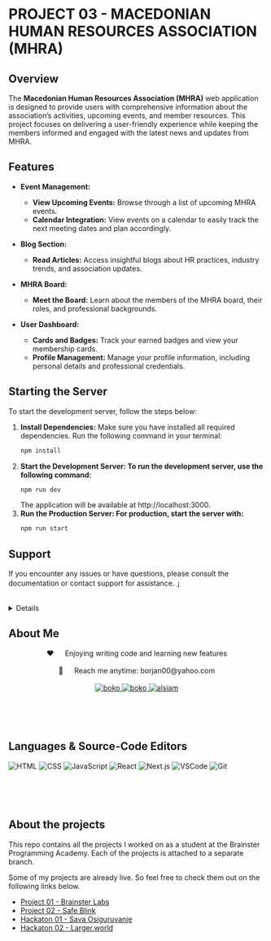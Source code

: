 # PROJECT 03 - MACEDONIAN HUMAN RESOURCES ASSOCIATION (MHRA)

## Overview

The **Macedonian Human Resources Association (MHRA)** web application is designed to provide users with comprehensive information about the association’s activities, upcoming events, and member resources. This project focuses on delivering a user-friendly experience while keeping the members informed and engaged with the latest news and updates from MHRA.

## Features

- **Event Management:**
  - **View Upcoming Events:** Browse through a list of upcoming MHRA events.
  - **Calendar Integration:** View events on a calendar to easily track the next meeting dates and plan accordingly.
- **Blog Section:**

  - **Read Articles:** Access insightful blogs about HR practices, industry trends, and association updates.

- **MHRA Board:**

  - **Meet the Board:** Learn about the members of the MHRA board, their roles, and professional backgrounds.

- **User Dashboard:**
  - **Cards and Badges:** Track your earned badges and view your membership cards.
  - **Profile Management:** Manage your profile information, including personal details and professional credentials.

## Starting the Server

To start the development server, follow the steps below:

1. **Install Dependencies:**
   Make sure you have installed all required dependencies. Run the following command in your terminal:
   ```bash
   npm install
   ```
2. **Start the Development Server: To run the development server, use the following command:**
   ```bash
   npm run dev
   ```
   The application will be available at http://localhost:3000.
3. **Run the Production Server: For production, start the server with:**
   ```bash
   npm run start
   ```

## Support

If you encounter any issues or have questions, please consult the documentation or contact support for assistance.
」
<br>
<br>
</samp>

</p>

<details>  
  <ol>
    <li><a href="#about-me">About Me</a></li>
    <li><a href="#languages">Languages & Source-Code Editors</a></li>
    <li><a href="#about-the-project">About the projects</a></li>
  </ol>
</details>

<h2 id="about-me">About Me</h2>

  <p align="center">
 ❤️ &emsp; Enjoying writing code and learning new features<br/><br/>
 📧 &emsp; Reach me anytime: borjan00@yahoo.com<br/><br/>

<a href="https://www.linkedin.com/in/bokonastovski/" target="_blank">
  <img src="https://img.shields.io/badge/LinkedIn-0077B5?style=for-the-badge&logo=linkedin&logoColor=white" alt="boko"/>
 </a>
 <a href="https://www.instagram.com/__boko__/" target="_blank">
  <img src="https://img.shields.io/badge/Instagram-fe4164?style=for-the-badge&logo=instagram&logoColor=white" alt="boko" />
 </a>
 <a href="https://www.facebook.com/boko.nastovski/" target="_blank">
  <img src="https://img.shields.io/badge/Facebook-20BEFF?&style=for-the-badge&logo=facebook&logoColor=white" alt="alsiam"  />
  </a>

</p>

<br/>
<br/>
<br/>

<h2 id="languages">Languages & Source-Code Editors</h2>

![HTML](https://img.shields.io/badge/HTML5-E34F26?style=for-the-badge&logo=html5&logoColor=white)
![CSS](https://img.shields.io/badge/CSS3-1572B6?style=for-the-badge&logo=css3&logoColor=white)
![JavaScript](https://img.shields.io/badge/Javascript-F0DB4F?style=for-the-badge&labelColor=black&logo=javascript&logoColor=F0DB4F)
![React](https://img.shields.io/badge/React-%2320232a.svg?logo=react&logoColor=%2361DAFB)
![Next.js](https://img.shields.io/badge/Next.js-black?logo=next.js&logoColor=white)
![VSCode](https://img.shields.io/badge/Visual_Studio-0078d7?style=for-the-badge&logo=visual%20studio&logoColor=white)
![Git](https://img.shields.io/badge/Git-F05032?style=for-the-badge&logo=git&logoColor=white)

<br/>
<br/>
<br/>

<h2 id="about-the-project">About the projects</h2>

This repo contains all the projects I worked on as a student at the Brainster Programming Academy. Each of the projects is attached to a separate branch.

Some of my projects are already live. So feel free to check them out on the following links below.

- [Project 01 - Brainster Labs](https://github.com/bokonastovski/Projects/tree/Project01-BrainsterLabs)
- [Project 02 - Safe Blink](https://github.com/bokonastovski/Projects/tree/Project02-SafeBlink)
- [Hackaton 01 - Sava Osiguruvanje](https://github.com/bokonastovski/Projects/tree/Hackathon01-SavaOsiguruvanje)
- [Hackaton 02 - Larger.world](https://github.com/bokonastovski/Projects/tree/Hackathon02-Larger.world)
